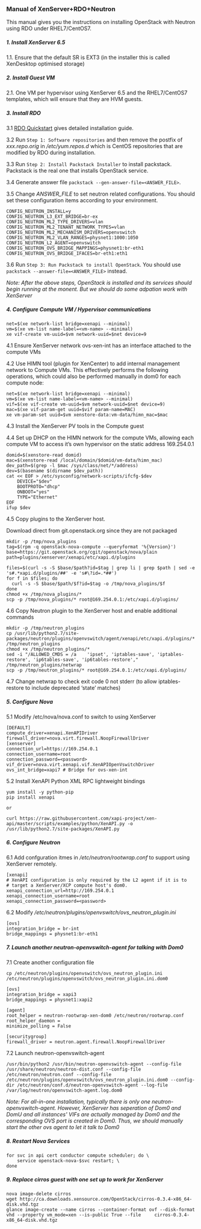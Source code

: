 ### Manual of XenServer+RDO+Neutron

This manual gives you the instructions on installing OpenStack with 
Neutron using RDO under RHEL7/CentOS7.

##### 1. Install XenServer 6.5
1.1. Ensure that the default SR is EXT3 (in the installer this is called 
XenDesktop optimised storage)

##### 2. Install Guest VM
2.1.	One VM per hypervisor using XenServer 6.5 and the RHEL7/CentOS7 
templates, which will ensure that they are HVM guests.

##### 3. Install RDO
3.1 [RDO Quickstart](https://www.rdoproject.org/Quickstart) gives detailed 
installation guide. 

3.2 Run `Step 1: Software repositories` and then remove 
the postfix of *xxx.repo.orig* in */etc/yum.repos.d* which is CentOS 
repositories that are modified by RDO during installation.

3.3 Run `Step 2: Install Packstack Installer` to install packstack. Packstack
is the real one that installs OpenStack service.

3.4 Generate answer file `packstack --gen-answer-file=<ANSWER_FILE>`.

3.5 Change *ANSWER_FILE* to set neutron related configurations.
You should set these configuration items according to your environment.

    CONFIG_NEUTRON_INSTALL=y
    CONFIG_NEUTRON_L3_EXT_BRIDGE=br-ex
    CONFIG_NEUTRON_ML2_TYPE_DRIVERS=vlan
    CONFIG_NEUTRON_ML2_TENANT_NETWORK_TYPES=vlan
    CONFIG_NEUTRON_ML2_MECHANISM_DRIVERS=openvswitch
    CONFIG_NEUTRON_ML2_VLAN_RANGES=physnet1:1000:1050
    CONFIG_NEUTRON_L2_AGENT=openvswitch
    CONFIG_NEUTRON_OVS_BRIDGE_MAPPINGS=physnet1:br-eth1
    CONFIG_NEUTRON_OVS_BRIDGE_IFACES=br-eth1:eth1

3.6 Run `Step 3: Run Packstack to install OpenStack`. You should use 
`packstack --answer-file=<ANSWER_FILE>` instead.

*Note: After the above steps, OpenStack is installed and its services should 
begin running at the monent. But we should do some adpation work with XenServer*

##### 4. Configure Compute VM / Hypervisor communications

    net=$(xe network-list bridge=xenapi --minimal)
    vm=$(xe vm-list name-label=<vm-name> --minimal)
    xe vif-create vm-uuid=$vm network-uuid=$net device=9

4.1 Ensure XenServer network ovs-xen-int has an interface attached to the compute VMs

4.2 Use HIMN tool (plugin for XenCenter) to add internal management network to
Compute VMs. This effectively performs the following operations, which could
also be performed manually in dom0 for each compute node:

    net=$(xe network-list bridge=xenapi --minimal)
    vm=$(xe vm-list name-label=<vm-name> --minimal)
    vif=$(xe vif-create vm-uuid=$vm network-uuid=$net device=9)
    mac=$(xe vif-param-get uuid=$vif param-name=MAC)
    xe vm-param-set uuid=$vm xenstore-data:vm-data/himn_mac=$mac

4.3 Install the XenServer PV tools in the Compute guest

4.4 Set up DHCP on the HIMN network for the compute VMs, allowing each 
compute VM to access it’s own hypervisor on the static address 169.254.0.1

    domid=$(xenstore-read domid)
    mac=$(xenstore-read /local/domain/$domid/vm-data/himn_mac)
    dev_path=$(grep -l $mac /sys/class/net/*/address)
    dev=$(basename $(dirname $dev_path))
    cat << EOF > /etc/sysconfig/network-scripts/ifcfg-$dev
        DEVICE="$dev"
        BOOTPROTO="dhcp"
        ONBOOT="yes"
        TYPE="Ethernet"
    EOF
    ifup $dev

4.5 Copy plugins to the XenServer host.

Download direct from git.openstack.org since they are not packaged

    mkdir -p /tmp/nova_plugins
    tag=$(rpm -q openstack-nova-compute --queryformat '%{Version}')
    base=https://git.openstack.org/cgit/openstack/nova/plain
    path=plugins/xenserver/xenapi/etc/xapi.d/plugins

    files=$(curl -s -S $base/$path?id=$tag | grep li | grep $path | sed -e 's#.*xapi.d/plugins/##' -e 's#\?id=.*##')
    for f in $files; do
      curl -s -S $base/$path/$f?id=$tag -o /tmp/nova_plugins/$f
    done
    chmod +x /tmp/nova_plugins/*	
    scp -p /tmp/nova_plugins/* root@169.254.0.1:/etc/xapi.d/plugins/
    

4.6 Copy Neutron plugin to the XenServer host and enable additional commands

    mkdir -p /tmp/neutron_plugins
    cp /usr/lib/python2.7/site-packages/neutron/plugins/openvswitch/agent/xenapi/etc/xapi.d/plugins/* /tmp/neutron_plugins
    chmod +x /tmp/neutron_plugins/*
    sed -i "/ALLOWED_CMDS = /a    'ipset', 'iptables-save', 'iptables-restore', 'ip6tables-save', 'ip6tables-restore'," /tmp/neutron_plugins/netwrap
    scp -p /tmp/neutron_plugins/* root@169.254.0.1:/etc/xapi.d/plugins/

4.7 Change netwrap to check exit code 0 not stderr 
(to allow iptables-restore to include deprecated ‘state’ matches)

##### 5. Configure Nova
5.1 Modify /etc/nova/nova.conf to switch to using XenServer

    [DEFAULT]
    compute_driver=xenapi.XenAPIDriver
    firewall_driver=nova.virt.firewall.NoopFirewallDriver
    [xenserver]
    connection_url=https://169.254.0.1
    connection_username=root
    connection_password=<password>
    vif_driver=nova.virt.xenapi.vif.XenAPIOpenVswitchDriver
    ovs_int_bridge=xapi7 # Bridge for ovs-xen-int

5.2 Install XenAPI Python XML RPC lightweight bindings

    yum install -y python-pip
    pip install xenapi
    
    or
    
    curl https://raw.githubusercontent.com/xapi-project/xen-api/master/scripts/examples/python/XenAPI.py -o /usr/lib/python2.7/site-packages/XenAPI.py

##### 6. Configure Neutron
6.1 Add confguration itmes in */etc/neutron/rootwrap.conf* to support
using XenServer remotely.

    [xenapi]
    # XenAPI configuration is only required by the L2 agent if it is to
    # target a XenServer/XCP compute host's dom0.
    xenapi_connection_url=http://169.254.0.1
    xenapi_connection_username=root
    xenapi_connection_password=<password>

6.2 Modify */etc/neutron/plugins/openvswitch/ovs_neutron_plugin.ini* 

    [ovs]
    integration_bridge = br-int
    bridge_mappings = physnet1:br-eth1

##### 7. Launch another neutron-openvswitch-agent for talking with Dom0
7.1 Create another configuration file

    cp /etc/neutron/plugins/openvswitch/ovs_neutron_plugin.ini /etc/neutron/plugins/openvswitch/ovs_neutron_plugin.ini.dom0
    
    [ovs]
    integration_bridge = xapi3
    bridge_mappings = physnet1:xapi2
    
    [agent]
    root_helper = neutron-rootwrap-xen-dom0 /etc/neutron/rootwrap.conf
    root_helper_daemon =
    minimize_polling = False
    
    [securitygroup]
    firewall_driver = neutron.agent.firewall.NoopFirewallDriver

7.2 Launch neutron-openvswitch-agent

    /usr/bin/python2 /usr/bin/neutron-openvswitch-agent --config-file /usr/share/neutron/neutron-dist.conf --config-file /etc/neutron/neutron.conf --config-file /etc/neutron/plugins/openvswitch/ovs_neutron_plugin.ini.dom0 --config-dir /etc/neutron/conf.d/neutron-openvswitch-agent --log-file /var/log/neutron/openvswitch-agent.log.dom0

*Note: For all-in-one installation, typically there is only one neutron-openvswitch-agent.
However, XenServer has seperation of Dom0 and DomU and all instances' VIFs are actually 
managed by Dom0 and the corresponding OVS port is created in Dom0. Thus, we should manually
start the other ovs agent to let it talk to Dom0*

##### 8. Restart Nova Services
    for svc in api cert conductor compute scheduler; do \
	    service openstack-nova-$svc restart; \
    done

##### 9. Replace cirros guest with one set up to work for XenServer
    nova image-delete cirros
    wget http://ca.downloads.xensource.com/OpenStack/cirros-0.3.4-x86_64-disk.vhd.tgz
    glance image-create --name cirros --container-format ovf --disk-format vhd --property vm_mode=xen --is-public True --file     cirros-0.3.4-x86_64-disk.vhd.tgz


